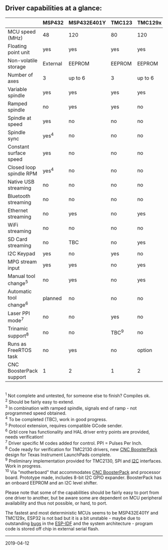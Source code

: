 ## Driver capabilities at a glance:


|                         | MSP432   | MSP432E401Y |TMC123  | TMC129x | MSP430F5529 | PSoC&nbsp;5 | ESP32 | SAMD21 | LPC1769<sup>1</sup> |
|-------------------------|----------|-------------|--------|---------|-------------|--------|-------|-------|---------|
| MCU speed \(MHz\)       | 48       | 120         | 80     | 120     | 25 \(16 bit\) | 80     | 2x240 | 48    | 120     |
| Floating point unit     | yes      | yes         | yes    | yes     | no          | no     | yes   | no    | no    |
| Non-volatile storage    | External | EEPROM      | EEPROM | EEPROM  | External    | EEPROM | Flash | Flash | Flash   |
| Number of axes          | 3        | up to 6     | 3      | up to 6 | 3           | 3<sup>2</sup>      | 3    | 3    | 3       |
| Variable spindle        | yes      | yes         | yes    | yes     | yes         | yes    | yes   | yes   | yes     |
| Ramped spindle          | no       | yes         | yes    | no      | no          | no     | yes   | no    | no      |
| Spindle at speed        | yes      | no          | no     | no      | no          | no     | yes<sup>3</sup>  | no    | no      |
| Spindle sync            | yes<sup>4</sup>      | no          |no     | no      | no          | no     | no    | no    | no      |
| Constant surface speed  | yes      | no          | no     | no      | no          | no     | no    | no    | no      |
| Closed loop spindle RPM | yes<sup>4</sup>      | no          | no     | no      | no          | no     | no    | no    | no      |
| Native USB streaming    | no       | no          | no     | no      | no          | no     | no    | yes   | yes?    |
| Bluetooth streaming     | no       | no          | no     | no      | no          | no     | yes   | no    | no      |
| Ethernet streaming      | no       | yes         | no     | yes     | no          | no     | no    | no    | no      |
| WiFi streaming          | no       | no          | no     | no      | no          | no     | yes   | no    | no      |
| SD Card streaming       | no       | TBC         | no     | yes     | no          | no     | yes   | no    | yes     |
| I2C Keypad              | yes      | no          | yes    | no      | no          | yes    | yes   | no    | no      |
| MPG stream input        | yes      | yes         | no     | yes     | no          | no     | no    | no    | no      |
| Manual tool change<sup>5</sup>      | no          | yes      | no     | yes     | no          | no     | yes   | yes   | no      |
| Automatic tool change<sup>6</sup>    | planned| no          | no     | no      | no          | no     | no    | no    | no      |
| Laser PPI mode<sup>7</sup>           | no     | no          | yes    | no      | no          | no     | no    | no    | no      |
| Trinamic support<sup>8</sup>         | no     | no          | TBC<sup>9</sup>    | no      | no          | no     | no    | no    | no      |
| Runs as FreeRTOS task   | no       | yes         | no     | option  | no          | no     | yes   | no    | no      |
| CNC BoosterPack support | 1        | 2           | 1      | 2       | 1           | no     | yes<sup>10</sup>   | yes<sup>10</sup>  | no      |

<br><sup>1</sup> Not complete and untested, for someone else to finish? Compiles ok.
<br><sup>2</sup> Should be fairly easy to extend.
<br><sup>3</sup> In combination with ramped spindle, signals end of ramp - not programmed speed obtained.
<br><sup>4</sup> To be completed \(TBC\), work in good progress.
<br><sup>5</sup> Protocol extension, requires compatible GCode sender.
<br><sup>6</sup> Grbl core has functionality and HAL driver entry points are provided, needs verification!
<br><sup>7</sup> Driver specific M codes added for control. PPI = Pulses Per Inch.
<br><sup>8</sup> Code ready for verification for TMC2130 drivers, new [CNC BoosterPack](https://github.com/terjeio/CNC_Boosterpack) design for Texas Instrument LaunchPads complete.
<br><sup>9</sup> Preliminary implementation provided for TMC2130, SPI and [I2C](https://github.com/terjeio/Trinamic_TMC2130_I2C_SPI_Bridge) interfaces. Work in progress.
<br><sup>10</sup> Via "motherboard" that accommodates [CNC BoosterPack](https://github.com/terjeio/CNC_Boosterpack) and processor board. Prototype made, includes 8-bit I2C GPIO expander. BoosterPack has an onboard EEPROM and an I2C level shifter.

Please note that some of the capabilities should be fairly easy to port from one driver to another, but be aware some are dependent on MCU peripheral availability and thus not possible, or hard, to port.

The fastest and most deterministic MCUs seems to be MSP432E401Y and TMC129x, ESP32 is not bad but it is a bit unstable - maybe due to outstanding [bugs](https://github.com/espressif/esp-idf/issues) in the [ESP-IDF](https://github.com/espressif/esp-idf) and the system architecture - program code is stored off chip in external serial flash.

---
2019-04-12
